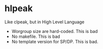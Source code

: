# hlpeak

Like clpeak, but in High Level Language

- Worgroup size are hard-coded. This is bad
- No makefile. This is bad
- No template version for SP/DP. This is bad.
